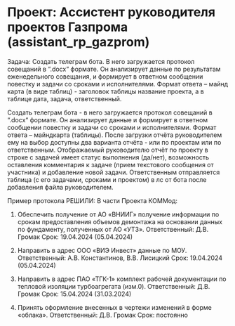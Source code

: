 # Проект: Ассистент руководителя проектов Газпрома (assistant_rp_gazprom)

Задача: Создать телеграм бота. В него загружается протокол совещаний в “.docx“ формате. Он анализирует данные по результатам еженедельного совещания, и формирует в ответном сообщении повестку и задачи со сроками и исполнителями. Формат ответа – майнд карта (в виде таблиц) - заголовок таблицы название проекта, а в таблице дата, задача, ответственный.

Создать телеграм бота - в него загружается протокол совещаний в “.docx“ формате. Он анализирует данные и формирует в ответном сообщении повестку и задачи со сроками и исполнителями. 
Формат ответа – майндкарта (таблицы). 
После загрузки отчёта руководителем ему на выбор доступны два варианта отчёта - или по проектам или по ответственным. Отображаемый руководителю отчёт по проекту в строке с задачей имеет статус выполнения (да/нет), возможность оставления комментария к задаче (прием текстового сообщения от участника) и добавление новой задачи. 
Ответственным отправляется таблица (с его задачами, сроками и проектом) в лс от бота после добавления файла руководителем.

Пример протокола
РЕШИЛИ:
В части Проекта КОММод:

1.	Обеспечить получение от АО «ВНИИГ» получение информации по срокам предоставления объемов демонтажа на основании данных по фундаменту, полученных от АО «УТЗ».
Ответственный: Д.В. Громак
Срок: 19.04.2024 (05.04.2024)

2.	Направить в адрес ООО «ВИЭ Инвест» данные по МОУ.
Ответственный: А.В. Константинов, В.В. Лисицкий
Срок: 19.04.2024 (05.04.2024)

3.	Направить в адрес ПАО «ТГК-1» комплект рабочей документации по тепловой изоляции турбоагрегата (изм.0).
Ответственный: Д.В. Громак
Срок: 15.04.2024 (31.03.2024)  

4.	Принять оформление внесенных в чертежи изменений в форме «облака».
Ответственный: Д.В. Громак
Срок: 	постоянно
